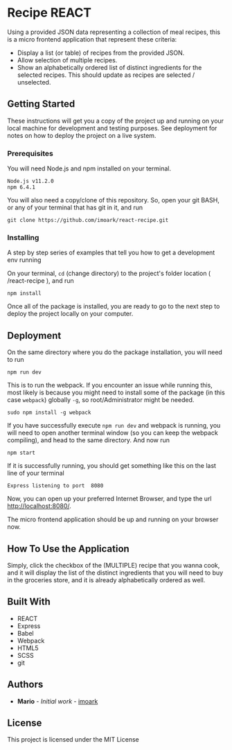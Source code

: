 # Recipe REACT

Using a provided JSON data representing a collection of meal recipes, this is a micro frontend application that represent these criteria:

* Display a list (or table) of recipes from the provided JSON.
* Allow selection of multiple recipes.
* Show an alphabetically ordered list of distinct ingredients for the selected recipes. This should update as recipes are selected / unselected.



## Getting Started

These instructions will get you a copy of the project up and running on your local machine for development and testing purposes. See deployment for notes on how to deploy the project on a live system.

### Prerequisites

You will need Node.js and npm installed on your terminal.

```
Node.js v11.2.0
npm 6.4.1
```

You will also need a copy/clone of this repository. So, open your git BASH, or any of your terminal that has git in it, and run

```
git clone https://github.com/imoark/react-recipe.git
```

### Installing

A step by step series of examples that tell you how to get a development env running

On your terminal, `cd` (change directory) to the project's folder location ( /react-recipe ), and run

```
npm install
```
Once all of the package is installed, you are ready to go to the next step to deploy the project locally on your computer.

## Deployment

On the same directory where you do the package installation, you will need to run

```
npm run dev
```
This is to run the webpack. If you encounter an issue while running this, most likely is because you might need to install some of the package (in this case `webpack`) globally `-g`, so root/Administrator might be needed.

```
sudo npm install -g webpack
```  

If you have successfully execute `npm run dev` and webpack is running, you will need to open another terminal window (so you can keep the webpack compiling), and head to the same directory. And now run  

```
npm start
```
If it is successfully running, you should get something like this on the last line of your terminal

```
Express listening to port  8080
```

Now, you can open up your preferred Internet Browser, and type the url [http://localhost:8080/](http://localhost:8080/).

The micro frontend application should be up and running on your browser now. 

## How To Use the Application

Simply, click the checkbox of the (MULTIPLE) recipe that you wanna cook, and it will display the list of the distinct ingredients that you will need to buy in the groceries store, and it is already alphabetically ordered as well. 

## Built With

* REACT
* Express
* Babel
* Webpack
* HTML5
* SCSS
* git


## Authors

* **Mario** - *Initial work* - [imoark](https://github.com/imoark)

## License

This project is licensed under the MIT License

